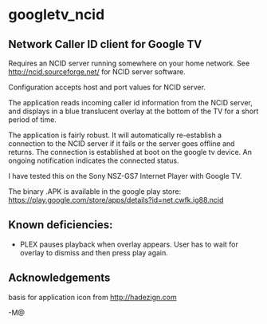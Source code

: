 googletv_ncid
=============

## Network Caller ID client for Google TV

Requires an NCID server running somewhere on your home network.
See http://ncid.sourceforge.net/ for NCID server software.

Configuration accepts host and port values for NCID server.

The application reads incoming caller id information from the NCID server, and displays in a 
blue translucent overlay at the bottom of the TV for a short period of time. 

The application is fairly robust. It will automatically re-establish a connection to the NCID server
if it fails or the server goes offline and returns. The connection is established at boot on the google tv 
device. An ongoing notification indicates the connected status.

I have tested this on the Sony NSZ-GS7 Internet Player with Google TV.

The binary .APK is available in the google play store:
  https://play.google.com/store/apps/details?id=net.cwfk.ig88.ncid

## Known deficiencies:
  + PLEX pauses playback when overlay appears. User has to wait for overlay to dismiss and then press play again.

## Acknowledgements
basis for application icon from http://hadezign.com

-M@

